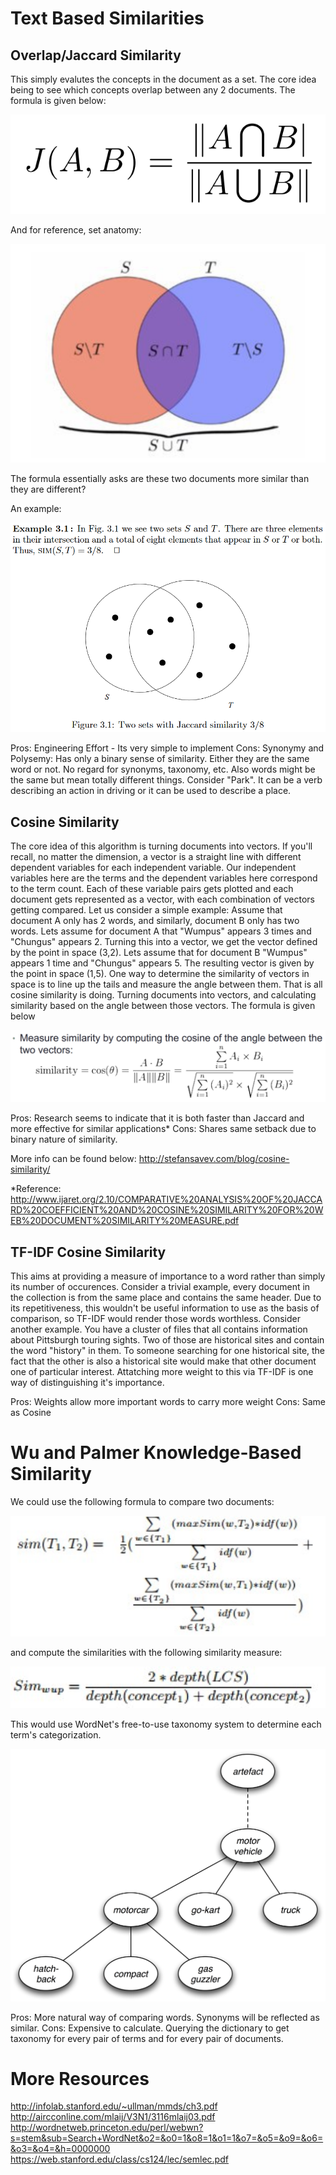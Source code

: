 # Text Based Similarities

## Overlap/Jaccard Similarity

This simply evalutes the concepts in the document as a set. The core idea being to see which concepts overlap between any 2 documents. The formula is given below:

![](/img/ovelap.PNG?raw=true) 

And for reference, set anatomy:

![](/img/set_vis.PNG?raw=true) 

The formula essentially asks are these two documents more similar than they are different?

An example:

![](/img/jaccard_example.PNG?raw=true) 

Pros: Engineering Effort - Its very simple to implement
Cons: Synonymy and Polysemy: Has only a binary sense of similarity. Either they are the same word or not. No regard for synonyms, taxonomy, etc. Also words might be the same but mean totally different things. Consider "Park". It can be a verb describing an action in driving or it can be used to describe a place.

## Cosine Similarity

The core idea of this algorithm is turning documents into vectors. If you'll recall, no matter the dimension, a vector is a straight line  with different dependent variables for each independent variable. Our independent variables here are the terms and the dependent variables here correspond to the term count. Each of these variable pairs gets plotted and each document gets represented as a vector, with each combination of vectors getting compared.  Let us consider a simple example: Assume that document A only has 2 words, and similarly, document B only has two words. Lets assume for document A that "Wumpus" appears 3 times and "Chungus" appears 2. Turning this into a vector, we get the vector defined by the point in space (3,2). Lets assume that for document B "Wumpus" appears 1 time and "Chungus" appears 5. The resulting vector is given by the point in space (1,5). One way to determine the similarity of vectors in space is to line up the tails and measure the angle between them. That is all cosine similarity is doing. Turning documents into vectors, and calculating similarity based on the angle between those vectors. The formula is given below

![](/img/cosine.PNG?raw=true) 

Pros: Research seems to indicate that it is both faster than Jaccard and more effective for similar applications*
Cons: Shares same setback due to binary nature of similarity.

More info can be found below:
http://stefansavev.com/blog/cosine-similarity/

*Reference:
http://www.ijaret.org/2.10/COMPARATIVE%20ANALYSIS%20OF%20JACCARD%20COEFFICIENT%20AND%20COSINE%20SIMILARITY%20FOR%20WEB%20DOCUMENT%20SIMILARITY%20MEASURE.pdf

## TF-IDF Cosine Similarity

This aims at providing a measure of importance to a word rather than simply its number of occurences. Consider a trivial example, every document in the collection is from the same place and contains the same header. Due to its repetitiveness, this wouldn't be useful information to use as the basis of comparison, so TF-IDF would render those words worthless. Consider another example. You have a cluster of files that all contains information about Pittsburgh touring sights. Two of those are historical sites and contain the word "history" in them. To someone searching for one historical site, the fact that the other is also a historical site would make that other document one of particular interest. Attatching more weight to this via TF-IDF is one way of distinguishing it's importance.

Pros: Weights allow more important words to carry more weight
Cons: Same as Cosine

# Wu and Palmer Knowledge-Based Similarity

We could use the following formula to compare two documents:

![](/img/knowledge_based.PNG?raw=true) 

and compute the similarities with the following similarity measure:

![](/img/wup.PNG?raw=true) 

This would use WordNet's free-to-use taxonomy system to determine each term's categorization.

![](/img/wordnet-hierarchy.png?raw=true)

Pros: More natural way of comparing words. Synonyms will be reflected as similar.
Cons: Expensive to calculate. Querying the dictionary to get taxonomy for every pair of terms and for every pair of documents.


# More Resources

http://infolab.stanford.edu/~ullman/mmds/ch3.pdf
http://aircconline.com/mlaij/V3N1/3116mlaij03.pdf
http://wordnetweb.princeton.edu/perl/webwn?s=stem&sub=Search+WordNet&o2=&o0=1&o8=1&o1=1&o7=&o5=&o9=&o6=&o3=&o4=&h=0000000
https://web.stanford.edu/class/cs124/lec/semlec.pdf
